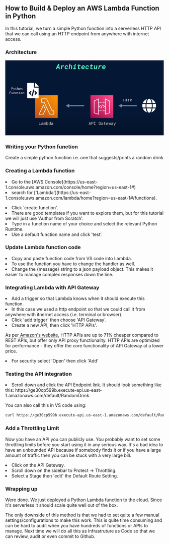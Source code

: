 ## How to Build & Deploy an AWS Lambda Function in Python

In this tutorial, we turn a simple Python function into a serverless HTTP API that we can call using an HTTP endpoint from anywhere with internet access.

### Architecture

<img width=600 class="Architecture" src="https://github.com/markbuckle/AWS-Python-Deploy/blob/main/Architecture.png?raw=true">

### Writing your Python function

Create a simple python function i.e. one that suggests/prints a random drink

### Creating a Lambda function
<p>
<li>Go to the [AWS Console](https://us-east-1.console.aws.amazon.com/console/home?region=us-east-1#)
  
<li>search for ['Lambda'](https://us-east-1.console.aws.amazon.com/lambda/home?region=us-east-1#/functions).</li></p>

<li>Click 'create function'.</li>

<li>There are good templates if you want to explore them, but for this tutorial we will just use 'Author from Scratch'.</li>

<li>Type in a function name of your choice and select the relevant Python Runtime.</li>

<li>Use a default function name and click 'test'.</li>

### Update Lambda function code

<li>Copy and paste function code from VS code into Lambda.</li>

<li>To use the function you have to change the handler as well.</li>

<li>Change the {message} string to a json payload object. This makes it easier to manage complex responses down the line.</li>

### Integrating Lambda with API Gateway

<li>Add a trigger so that Lambda knows when it should execute this function.</li>

<li>In this case we used a http endpoint so that we could call it from anywhere with itnernet access (i.e. terminal or browser).</li>

<li>Click 'add trigger' then choose 'API Gateway'.</li>

<li>Create a new API, then click 'HTTP APIs'.</li>

As per[ Amazon's website](https://aws.amazon.com/about-aws/whats-new/2019/12/amazon-api-gateway-offers-faster-cheaper-simpler-apis-using-http-apis-preview/), HTTP APIs are up to 71% cheaper compared to REST APIs, but offer only API proxy functionality. HTTP APIs are optimized for performance - they offer the core functionality of API Gateway at a lower price.

<li>For security select 'Open' then click 'Add'</li>

### Testing the API integration

<li>Scroll down and click the API Endpoint link. It should look something like this: https://ge30cp599b.execute-api.us-east-1.amazonaws.com/default/RandomDrink</li>

You can also call this in VS code using:

```sh
curl https://ge30cp599b.execute-api.us-east-1.amazonaws.com/default/RandomDrink
```

### Add a Throttling Limit

Now you have an API you can publicly use. You probably want to set some throttling limits before you start using it in any serious way. It's a bad idea to have an unbounded API because if somebody finds it or if you have a large amount of traffic then you can be stuck with a very large bill.

<li>Click on the API Gateway.</li>

<li>Scroll down on the sidebar to Protect -> Throttling.</li>

<li>Select a Stage then 'edit' the Default Route Setting.</li>

### Wrapping up

Were done. We just deployed a Python Lambda function to the cloud. Since it's serverless it should scale quite well out of the box.

The only downside of this method is that we had to set quite a few manual settings/configurations to make this work. This is quite time consuming and can be hard to audit when you have hundreds of functions or APIs to manage. Next time we will do all this as Infrastruture as Code so that we can review, audit or even commit to Github.
